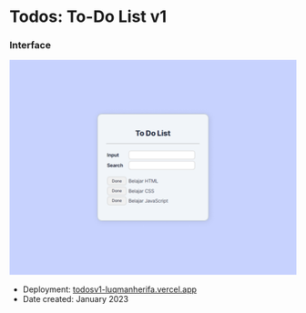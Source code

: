 # Todos: To-Do List v1

### Interface
![Interface](https://raw.githubusercontent.com/luqmanherifa/luqman-herifa-personal-portfolio-v2/main/public/works/todosv1.png)

- Deployment: [todosv1-luqmanherifa.vercel.app](https://todosv1-luqmanherifa.vercel.app)
- Date created: January 2023

